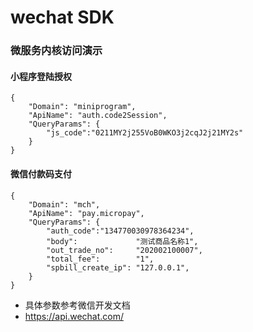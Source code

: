 # wechat SDK
### 微服务内核访问演示

#### 小程序登陆授权
```
{
    "Domain": "miniprogram",
    "ApiName": "auth.code2Session",
    "QueryParams": {
    	"js_code":"0211MY2j255VoB0WKO3j2cqJ2j21MY2s"
    }
}
```
#### 微信付款码支付
```
{
    "Domain": "mch",
    "ApiName": "pay.micropay",
    "QueryParams": {
    	"auth_code":"134770030978364234",
        "body":             "测试商品名称1",
		"out_trade_no":     "202002100007",
		"total_fee":        "1",
		"spbill_create_ip": "127.0.0.1",
    }
}
```
- 具体参数参考微信开发文档
- https://api.wechat.com/

